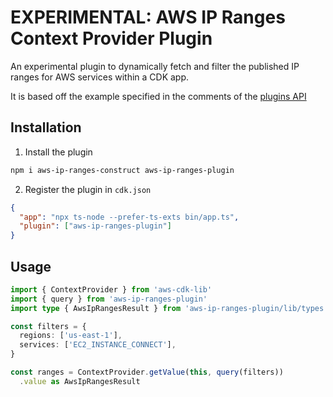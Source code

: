 # EXPERIMENTAL: AWS IP Ranges Context Provider Plugin

An experimental plugin to dynamically fetch and filter the
published IP ranges for AWS services within a CDK app.

It is based off the example specified in the comments of the [plugins API](https://github.com/aws/aws-cdk/blob/16d293d028b491743a9b6520086181efc1e00193/packages/aws-cdk/lib/api/plugin/plugin.ts#L114)

## Installation

1. Install the plugin

```sh
npm i aws-ip-ranges-construct aws-ip-ranges-plugin
```

2. Register the plugin in `cdk.json`

```json
{
  "app": "npx ts-node --prefer-ts-exts bin/app.ts",
  "plugin": ["aws-ip-ranges-plugin"]
}
```

## Usage

```ts
import { ContextProvider } from 'aws-cdk-lib'
import { query } from 'aws-ip-ranges-plugin'
import type { AwsIpRangesResult } from 'aws-ip-ranges-plugin/lib/types'

const filters = {
  regions: ['us-east-1'],
  services: ['EC2_INSTANCE_CONNECT'],
}

const ranges = ContextProvider.getValue(this, query(filters))
  .value as AwsIpRangesResult
```
